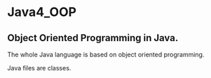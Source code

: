 # Java4_OOP
## Object Oriented Programming in Java.
The whole Java language is based on object oriented programming.

Java files are classes.